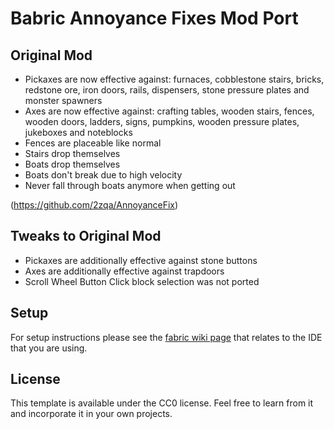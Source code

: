 # Babric Annoyance Fixes Mod Port

## Original Mod

 - Pickaxes are now effective against: furnaces, cobblestone stairs, bricks, redstone ore, iron doors, rails, dispensers, stone pressure plates and monster spawners
 - Axes are now effective against: crafting tables, wooden stairs, fences, wooden doors, ladders, signs, pumpkins, wooden pressure plates, jukeboxes and noteblocks
 - Fences are placeable like normal
 - Stairs drop themselves
 - Boats drop themselves
 - Boats don't break due to high velocity
 - Never fall through boats anymore when getting out

(https://github.com/2zqa/AnnoyanceFix)

## Tweaks to Original Mod

 - Pickaxes are additionally effective against stone buttons
 - Axes are additionally effective against trapdoors
 - Scroll Wheel Button Click block selection was not ported

## Setup

For setup instructions please see the [fabric wiki page](https://fabricmc.net/wiki/tutorial:setup) that relates to the IDE that you are using.

## License

This template is available under the CC0 license. Feel free to learn from it and incorporate it in your own projects.
